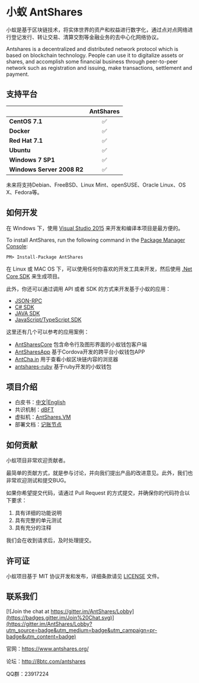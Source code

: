 小蚁 AntShares
================

小蚁是基于区块链技术，将实体世界的资产和权益进行数字化，通过点对点网络进行登记发行、转让交易、清算交割等金融业务的去中心化网络协议。

Antshares is a decentralized and distributed network protocol which is based on blockchain technology. People can use it to digitalize assets or shares, and accomplish some financial business through peer-to-peer network such as registration and issuing, make transactions, settlement and payment.

支持平台
--------

|   | AntShares |
|---|:-----------:|
|**CentOS 7.1**|:white_check_mark:|
|**Docker**|:white_check_mark:|
|**Red Hat 7.1**|:white_check_mark:|
|**Ubuntu**|:white_check_mark:|
|**Windows 7 SP1**|:white_check_mark:|
|**Windows Server 2008 R2**|:white_check_mark:|
未来将支持Debian、FreeBSD、Linux Mint、openSUSE、Oracle Linux、OS X、Fedora等。

如何开发
--------

在 Windows 下，使用 [Visual Studio 2015](https://www.visualstudio.com/products/visual-studio-community-vs) 来开发和编译本项目是最方便的。

To install AntShares, run the following command in the [Package Manager Console](https://docs.nuget.org/ndocs/tools/package-manager-console):

```
PM> Install-Package AntShares
```

在 Linux 或 MAC OS 下，可以使用任何你喜欢的开发工具来开发，然后使用 [.Net Core SDK](https://www.microsoft.com/net/core) 来生成项目。

此外，你还可以通过调用 API 或者 SDK 的方式来开发基于小蚁的应用：

+ [JSON-RPC](https://github.com/AntShares/AntShares/wiki/API%E5%8F%82%E8%80%83)
+ [C# SDK](https://github.com/AntShares/AntShares/tree/master/AntSharesCore)
+ [JAVA SDK](https://github.com/AntSharesSDK/antshares-java)
+ [JavaScript/TypeScript SDK](https://github.com/AntSharesSDK/antshares-ts)

这里还有几个可以参考的应用案例：

+ [AntSharesCore](https://github.com/AntShares/AntSharesCore) 包含命令行及图形界面的小蚁钱包客户端
+ [AntSharesApp](https://github.com/AntShares/AntSharesApp) 基于Cordova开发的跨平台小蚁钱包APP
+ [AntCha.in](https://github.com/AlexChien/antcha.in) 用于查看小蚁区块链内容的浏览器
+ [antshares-ruby](https://github.com/AntSharesSDK/antshares-ruby) 基于ruby开发的小蚁钱包

项目介绍
--------

+ 白皮书：[中文](https://github.com/AntShares/AntShares/wiki/%E7%99%BD%E7%9A%AE%E4%B9%A6-1.1)|[English](https://github.com/AntShares/AntShares/wiki/Whitepaper-1.1)
+ 共识机制：[dBFT](http://www.onchain.com/paper/66c6773b.pdf)
+ 虚拟机：[AntShares.VM](https://github.com/AntShares/AntShares.VM)
+ 部署文档：[记账节点](https://github.com/AntShares/AntShares/wiki/%E8%AE%B0%E8%B4%A6%E8%8A%82%E7%82%B9)

如何贡献
--------

小蚁项目非常欢迎贡献者。

最简单的贡献方式，就是参与讨论，并向我们提出产品的改进意见。此外，我们也非常欢迎测试和提交BUG。

如果你希望提交代码，请通过 Pull Request 的方式提交，并确保你的代码符合以下要求：

1. 具有详细的功能说明
1. 具有完整的单元测试
1. 具有充分的注释

我们会在收到请求后，及时处理提交。

许可证
------

小蚁项目基于 MIT 协议开发和发布，详细条款请见 [LICENSE](https://github.com/AntShares/AntShares/blob/master/LICENSE) 文件。

联系我们
------------

[![Join the chat at https://gitter.im/AntShares/Lobby](https://badges.gitter.im/Join%20Chat.svg)](https://gitter.im/AntShares/Lobby?utm_source=badge&utm_medium=badge&utm_campaign=pr-badge&utm_content=badge)

官网：https://www.antshares.org/

论坛：http://8btc.com/antshares

QQ群：23917224
